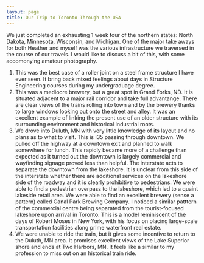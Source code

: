 ```yaml
---
layout: page
title: Our Trip to Toronto Through the USA
---
```


We just completed an exhausting 1 week tour of the northern states: North Dakota, Minnesota, Wisconsin, and Michigan. One of the major take
aways for both Heather and myself was the various infrastructure we traversed in the course of our travels. I would like to discuss a bit of
this, with some accomonying amateur photography.

1. <a href="../img/DSC_0891.JPG"></a>
This was the best case of a roller joint on a steel frame structure 
I have ever seen. It bring back mixed feelings about days in 
Structure Engineering courses during my undergraduage degree.
2. <a href="../img/DSC_0897.JPG"></a>
This was a mediocre brewery, but a great spot in Grand Forks, ND.
It is situated adjacent to a major rail corridor and take full advantange.
There are clear views of the trains rolling into town and by the brewery
thanks to large windows looking out onto the street and alley. It was
an excellent example of linking the present use of an older structure with
its surrounding environment and historical industrial roots.
3. <a href="../img/DSC_0946.JPG"></a>
We drove into Duluth, MN with very little knowledge of its layout and no
plans as to what to visit. This is I35 passing through downtown. We pulled off
the highway at a downtown exit and planned to walk somewhere for lunch.
This rapidly became more of a challenge than expected as it turned out
the downtown is largely commercial and wayfinding signage proved less
than helpful. The interstate acts to separate the downtown from the lakeshore.
It is unclear from this side of the interstate whether there are additional services
on the lakeshore side of the roadway and it is clearly prohibitive to pedestrians.
We were able to find a pedestrian overpass to the lakeshore, which led to a quaint
lakeside retail area. We were able to find an excellent brewery (sense a pattern)
called Canal Park Brewing Company. I noticed a similar patttern of the commercial centre
being separated from the tourist-focused lakeshore upon arrival in Toronto. This is a model
reminiscent of the days of Robert Moses in New York, with his focus on placing large-scale
transportation facilities along prime waterfront real estate.
4. <a href="../img/DSC_0950.JPG"></a>
We were unable to ride the train, but it gives some incentive to return to the
Duluth, MN area. It promises excellent views of the Lake Superior shore and ends at
Two Harbors, MN. It feels like a similar to my profession to miss out on an historical
train ride.
